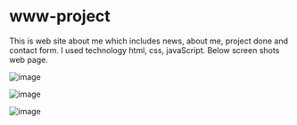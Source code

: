 # www-project

This is web site about me which includes news, about me, project done and contact form. I used technology html, css, javaScript. Below screen shots web page.

![image](https://user-images.githubusercontent.com/65070389/100516021-0804b300-3181-11eb-9b11-b9d7757d2b5e.png)

![image](https://user-images.githubusercontent.com/65070389/100515997-e4416d00-3180-11eb-98a8-fc137211e5a2.png)

![image](https://user-images.githubusercontent.com/65070389/100516058-47cb9a80-3181-11eb-8eee-728a67c9f73c.png)
